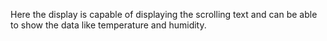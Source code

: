 Here the display is capable of displaying the scrolling text and can be able to show the data like temperature and humidity.
